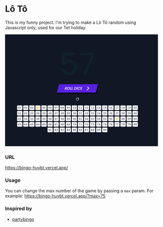 # Lô Tô

This is my funny project. I'm trying to make a Lô Tô random using Javascript only, used for our Tet holiday.

![loto](/assets/img/demo.png)

### URL

https://bingo-huybt.vercel.app/

### Usage
You can change the max number of the game by passing a `max` param.
For example: https://bingo-huybt.vercel.app/?max=75

### Inspired by

- [partybingo](https://github.com/sifue/partybingo)
